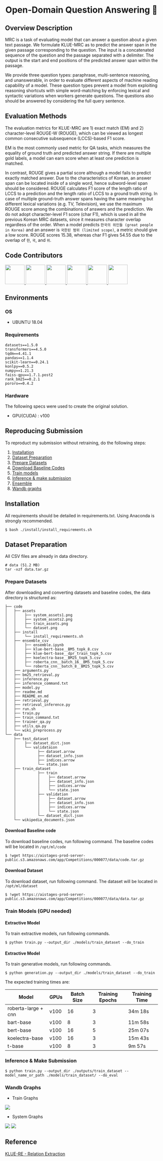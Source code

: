 <h1 align="center"> Open-Domain Question Answering 👋</h1>

<!-- <p align="center">
  <img alt="GitHub watchers" src="https://img.shields.io/github/watchers/boostcampaitech2/klue-level2-nlp-03?style=social">
  <img alt="GitHub Pipenv locked Python version" src="https://img.shields.io/github/pipenv/locked/python-version/boostcampaitech2/klue-level2-nlp-03?style=plastic">
  <img alt="Conda" src="https://img.shields.io/conda/pn/boostcampaitech2/klue-level2-nlp-03">
</p>   -->

## Overview Description

MRC is a task of evaluating model that can answer a question about a given text passage. We formulate KLUE-MRC as to predict the answer span in the given passage corresponding to the question. The input is a concatenated sequence of the question and the passage separated with a delimiter. The output is the start and end positions of the predicted answer span within the passage.


We provide three question types: paraphrase, multi-sentence reasoning, and unanswerable, in order to evaluate different aspects of machine reading capability of a model. These question types prevent a model from exploiting reasoning shortcuts with simple word-matching by enforcing lexical and syntactic variations when workers generate questions. The questions also should be answered by considering the full query sentence.



## Evaluation Methods
The evaluation metrics for KLUE-MRC are 1) exact match (EM) and 2) character-level ROUGE-W (ROUGE), which can be viewed as longest common consecutive subsequence (LCCS)-based F1 score.


EM is the most commonly used metric for QA tasks, which measures the equality of ground truth and predicted answer string. If there are multiple gold labels, a model can earn score when at least one prediction is matched.


In contrast, ROUGE gives a partial score although a model fails to predict exactly matched answer. Due to the characteristics of Korean, an answer span can be located inside of a single word, hence subword-level span should be considered. ROUGE calculates F1 score of the length ratio of LCCS to a prediction and the length ratio of LCCS to a ground truth string. In case of multiple ground-truth answer spans having the same meaning but different lexical variations (e.g. TV, Television), we use the maximum ROUGE score among the combinations of answers and the prediction. We do not adopt character-level F1 score (char F1), which is used in all the previous Korean MRC datasets, since it measures character overlap regardless of the order. When a model predicts `한국의 위인들 (great people in Korea)` and an answer is `국한된 범위 (limited scope)`, a metric should give a low score. ROUGE scores 15.38, whereas char F1 gives 54.55 due to the overlap of `한`, `국`, and `위`.



## Code Contributors

<p>
<a href="https://github.com/iamtrueline" target="_blank">
  <img x="5" y="5" width="64" height="64" border="0" src="https://avatars.githubusercontent.com/u/79238023?v=4"/>
</a>
<a href="https://github.com/promisemee" target="_blank">
  <img x="74" y="5" width="64" height="64" border="0" src="https://avatars.githubusercontent.com/u/31719240?v=4"/>
</a>
<a href="https://github.com/kimminji2018" target="_blank">
  <img x="143" y="5" width="64" height="64" border="0" src="https://avatars.githubusercontent.com/u/74283190?v=4"/>
</a>
<a href="https://github.com/Ihyun" target="_blank">
  <img x="212" y="5" width="64" height="64" border="0" src="https://avatars.githubusercontent.com/u/32431157?v=4"/>
</a>
<a href="https://github.com/sw6820" target="_blank">
  <img x="281" y="5" width="64" height="64" border="0" src="https://avatars.githubusercontent.com/u/52646313?v=4"/>
</a>
<a href="https://github.com/NayoungLee-de" target="_blank">
  <img x="350" y="5" width="64" height="64" border="0" src="https://avatars.githubusercontent.com/u/69383548?v=4"/>
</a>

</p>

## Environments 

### OS
 - UBUNTU 18.04

### Requirements
```
datasets==1.5.0
transformers==4.5.0
tqdm==4.41.1
pandas==1.1.4
scikit-learn==0.24.1
konlpy==0.5.2
numpy==1.21.3
faiss-gpu==1.7.1.post2
rank_bm25==0.2.1
pororo==0.4.2
```
### Hardware
The following specs were used to create the original solution.
- GPU(CUDA) : v100 

## Reproducing Submission
To reproduct my submission without retraining, do the following steps:
1. [Installation](#installation)
2. [Dataset Preparation](#Dataset-Preparation)
3. [Prepare Datasets](#Prepare-Datasets)
4. [Download Baseline Codes](#Download-Baseline-Codes)
5. [Train models](#Train-models-(GPU-needed))
6. [Inference & make submission](#Inference-&-make-submission)
7. [Ensemble](#Ensemble)
8. [Wandb graphs](#Wandb-graphs)

## Installation
All requirements should be detailed in requirements.txt. Using Anaconda is strongly recommended.
```
$ bash ./install/install_requirements.sh
```

## Dataset Preparation
All CSV files are already in data directory.
```
# data (51.2 MB)
tar -xzf data.tar.gz
```
### Prepare Datasets
After downloading  and converting datasets and baseline codes, the data directory is structured as:
```
├── code
│   ├── assets
│   │    ├── system_assets1.png
│   │    ├── system_assets2.png
│   │    ├── train_assets.png
│   │    └── dataset.png
│   ├── install
│   │    └── install_requirements.sh
│   ├── ensemble_csv
│   │    ├── ensemble.ipynb
│   │    ├── klue-bert-base__BM5_topk_8.csv
│   │    ├── klue-bert-base__dpr_train_topk_5.csv
│   │    ├── koelectra-base__BM25_topk_5.csv
│   │    ├── roberta_cnn__batch_16__BM5_topk_5.csv
│   │    └── roberta_cnn__batch_8__BM25_topk_5.csv
│   ├── arguments.py
│   ├── bm25_retrieval.py
│   ├── inference.py
│   ├── inference_command.txt
│   ├── model.py
│   ├── readme.md
│   ├── README_en.md
│   ├── retrieval.py
│   ├── retrieval_inference.py
│   ├── run.sh
│   ├── train.py
│   ├── train_command.txt
│   ├── trainer_qa.py
│   ├── utils_qa.py
│   └── wiki_preprocess.py
└── data
    ├── test_dataset
    │    ├── dataset_dict.json
    │    └── validataion
    │          ├── dataset.arrow
    │          ├── dataset_info.json
    │          ├── indices.arrow
    │          └── state.json
    ├── train_dataset
    │          ├── train    
    │          │    ├── dataset.arrow
    │          │    ├── dataset_info.json
    │          │    ├── indices.arrow
    │          │    └── state.json
    │          ├── validation
    │          │    ├── dataset.arrow
    │          │    ├── dataset_info.json
    │          │    ├── indices.arrow
    │          │    └── state.json    
    │          └── dataset_dict.json
    └── wikipedia_documents.json

```
#### Download Baseline code
To download baseline codes, run following command. The baseline codes will be located in `/opt/ml/code`
```
$ !wget https://aistages-prod-server-public.s3.amazonaws.com/app/Competitions/000077/data/code.tar.gz
```

#### Download Dataset
To download dataset, run following command. The dataset will be located in `/opt/ml/dataset`
```
$ !wget https://aistages-prod-server-public.s3.amazonaws.com/app/Competitions/000077/data/data.tar.gz
``` 
### Train Models (GPU needed)
#### Extractive Model
To train extractive models, run following commands.
```
$ python train.py --output_dir ./models/train_dataset --do_train
```
#### Extractive Model
To train generative models, run following commands.
```
$ python generation.py --output_dir ./models/train_dataset --do_train
```

The expected training times are:

Model | GPUs | Batch Size | Training Epochs | Training Time
------------  | ------------- | ------------- | ------------- | -------------
 roberta-large + cnn | v100 | 16 | 3 | 34m 18s
 bart-base | v100 | 8 | 3 | 11m 58s
 bert-base | v100 | 16 | 5 | 25m 07s 
 koelectra-base | v100 | 16 | 3 | 15m 43s
 t-base | v100 | 8 | 3 | 9m 57s


### Inference & Make Submission
```
$ python train.py --output_dir ./outputs/train_dataset --model_name_or_path ./models/train_dataset/ --do_eval 
```

### Wandb Graphs
- Train Graphs
<p>
    <img src="https://github.com/boostcampaitech2/mrc-level2-nlp-03/blob/main/assets/train_assets.PNG">
</p>    

- System Graphs
<p>
    <img src="https://github.com/boostcampaitech2/mrc-level2-nlp-03/blob/main/assets/system_assets1.PNG">
    <img src="https://github.com/boostcampaitech2/mrc-level2-nlp-03/blob/main/assets/system_assets2.PNG">
</p>

## Reference
[KLUE-RE - Relation Extraction](https://klue-benchmark.com/tasks/72/data/description)
